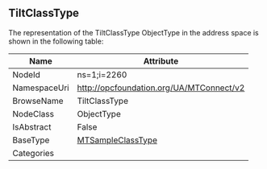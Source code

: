<!-- objecttype -->
## TiltClassType
  
<!-- end of text -->
The representation of the TiltClassType ObjectType in the address space is shown in the following table:  

|Name|Attribute|
|---|---|
|NodeId|ns=1;i=2260|
|NamespaceUri|http://opcfoundation.org/UA/MTConnect/v2|
|BrowseName|TiltClassType|
|NodeClass|ObjectType|
|IsAbstract|False|
|BaseType|[MTSampleClassType](../../ObjectTypes/MTSampleClassType/readme.md)|
|Categories||

